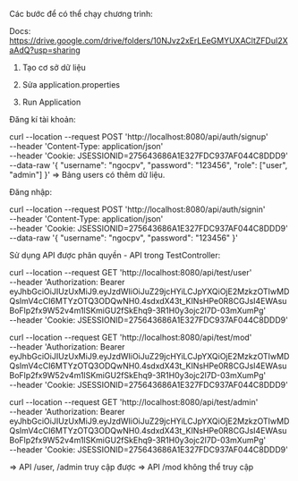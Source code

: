 Các bước để có thể chạy chương trình:

Docs: https://drive.google.com/drive/folders/10NJvz2xErLEeGMYUXACltZFDuI2XaAdQ?usp=sharing

1. Tạo cơ sở dữ liệu

2. Sửa application.properties

3. Run Application


Đăng kí tài khoản:

curl --location --request POST 'http://localhost:8080/api/auth/signup' \
--header 'Content-Type: application/json' \
--header 'Cookie: JSESSIONID=275643686A1E327FDC937AF044C8DDD9' \
--data-raw '{
    "username": "ngocpv",
    "password": "123456",
    "role": ["user", "admin"]
}'
=> Bảng users có thêm dữ liệu.

Đăng nhập:

curl --location --request POST 'http://localhost:8080/api/auth/signin' \
--header 'Content-Type: application/json' \
--header 'Cookie: JSESSIONID=275643686A1E327FDC937AF044C8DDD9' \
--data-raw '{
    "username": "ngocpv",
    "password": "123456"
}'

Sử dụng API được phân quyền - API trong TestController:

curl --location --request GET 'http://localhost:8080/api/test/user' \
--header 'Authorization: Bearer eyJhbGciOiJIUzUxMiJ9.eyJzdWIiOiJuZ29jcHYiLCJpYXQiOjE2MzkzOTIwMDQsImV4cCI6MTYzOTQ3ODQwNH0.4sdxdX43t_KINsHPe0R8CGJsI4EWAsuBoFlp2fx9W52v4m1lSKmiGU2fSkEhq9-3R1H0y3ojc2l7D-03mXumPg' \
--header 'Cookie: JSESSIONID=275643686A1E327FDC937AF044C8DDD9'

curl --location --request GET 'http://localhost:8080/api/test/mod' \
--header 'Authorization: Bearer eyJhbGciOiJIUzUxMiJ9.eyJzdWIiOiJuZ29jcHYiLCJpYXQiOjE2MzkzOTIwMDQsImV4cCI6MTYzOTQ3ODQwNH0.4sdxdX43t_KINsHPe0R8CGJsI4EWAsuBoFlp2fx9W52v4m1lSKmiGU2fSkEhq9-3R1H0y3ojc2l7D-03mXumPg' \
--header 'Cookie: JSESSIONID=275643686A1E327FDC937AF044C8DDD9'

curl --location --request GET 'http://localhost:8080/api/test/admin' \
--header 'Authorization: Bearer eyJhbGciOiJIUzUxMiJ9.eyJzdWIiOiJuZ29jcHYiLCJpYXQiOjE2MzkzOTIwMDQsImV4cCI6MTYzOTQ3ODQwNH0.4sdxdX43t_KINsHPe0R8CGJsI4EWAsuBoFlp2fx9W52v4m1lSKmiGU2fSkEhq9-3R1H0y3ojc2l7D-03mXumPg' \
--header 'Cookie: JSESSIONID=275643686A1E327FDC937AF044C8DDD9'

=> API /user, /admin truy cập được
=> API /mod không thể truy cập
